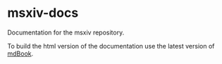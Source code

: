 # msxiv-docs
Documentation for the msxiv repository.


To build the html version of the documentation use the latest version of [mdBook](https://github.com/rust-lang/mdBook).
